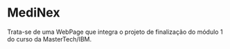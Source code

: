 # MediNex

Trata-se de uma WebPage que integra o projeto de finalização do módulo 1 do curso da MasterTech/IBM.
